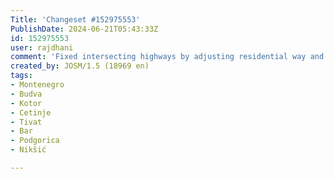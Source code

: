 ```yaml
---
Title: 'Changeset #152975553'
PublishDate: 2024-06-21T05:43:33Z
id: 152975553
user: rajdhani
comment: 'Fixed intersecting highways by adjusting residential way and removing superfluous way by using esri world imagery #tomtom #maproulette mpr.lt/c/40720/t/200639559'
created_by: JOSM/1.5 (18969 en)
tags:
- Montenegro
- Budva
- Kotor
- Cetinje
- Tivat
- Bar
- Podgorica
- Nikšić

---
```

